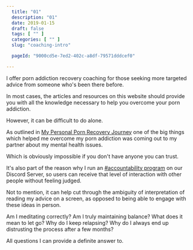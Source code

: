 ```yaml
---
  title: "01"
  description: "01"
  date: 2019-01-15
  draft: false
  tags: [ "" ]
  categories: [ "" ]
  slug: "coaching-intro"

  pageId: "9000cd5e-7ed2-402c-a8df-79571dddcef0"

---
```


I offer porn addiction recovery coaching for those seeking more targeted advice from someone who's been there before.

In most cases, the articles and resources on this website should provide you with all the knowledge necessary to help you overcome your porn addiction.

However, it can be difficult to do alone.

As outlined in <a class="link" href="/articles/my-personal-porn-recovery-journey/">My Personal Porn Recovery Journey</a> one of the big things which helped me overcome my porn addiction was coming out to my partner about my mental health issues.

Which is obviously impossible if you don't have anyone you can trust.

It's also part of the reason why I run an <a class="link" href="https://discord.gg/YETRkSj">#accountability program</a> on our Discord Server, so users can receive that level of interaction with other people without feeling judged.

Not to mention, it can help cut through the ambiguity of interpretation of reading my advice on a screen, as opposed to being able to engage with these ideas in person. 

Am I meditating correctly? Am I truly maintaining balance? What does it mean to let go? Why do I keep relapsing? Why do I always end up distrusting the process after a few months?

All questions I can provide a definite answer to.
